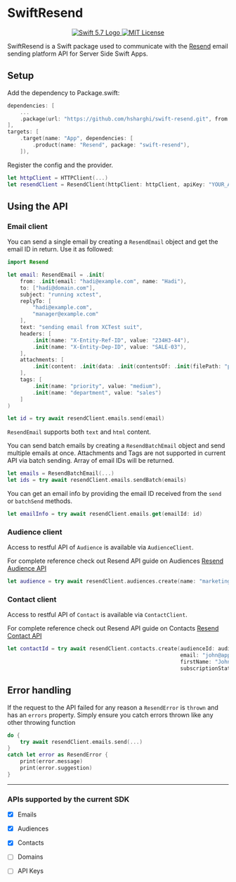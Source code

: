 # SwiftResend

<p align="center">
    <a href="https://swift.org">
        <img src="http://img.shields.io/badge/Swift-5.7-brightgreen.svg" alt="Swift 5.7 Logo">
    </a>
    <a href="https://raw.githubusercontent.com/lloople/vapor-maker-commands/main/LICENSE">
        <img src="https://img.shields.io/badge/license-MIT-blue.svg" alt="MIT License">
    </a>
</p>

SwiftResend is a Swift package used to communicate with the [Resend](https://resend.com) email sending platform API for Server Side Swift Apps.

## Setup
Add the dependency to Package.swift:

~~~~swift
dependencies: [
	...
	.package(url: "https://github.com/hsharghi/swift-resend.git", from: "1.0.0")
],
targets: [
    .target(name: "App", dependencies: [
        .product(name: "Resend", package: "swift-resend"),
    ]),
~~~~

Register the config and the provider.

~~~~swift
let httpClient = HTTPClient(...)
let resendClient = ResendClient(httpClient: httpClient, apiKey: "YOUR_API_KEY")
~~~~

## Using the API
### Email client

You can send a single email by creating a `ResendEmail` object and get the email ID in return. 
Use it as followed:


~~~~swift
import Resend

let email: ResendEmail = .init(
    from: .init(email: "hadi@example.com", name: "Hadi"),
    to: ["hadi@domain.com"],
    subject: "running xctest",
    replyTo: [
        "hadi@example.com",
        "manager@example.com"
    ],
    text: "sending email from XCTest suit",
    headers: [
        .init(name: "X-Entity-Ref-ID", value: "234H3-44"),
        .init(name: "X-Entity-Dep-ID", value: "SALE-03"),
    ],
    attachments: [
        .init(content: .init(data: .init(contentsOf: .init(filePath: "path/to/a/file"))), filename: "sales.xlsx")
    ],
    tags: [
        .init(name: "priority", value: "medium"),
        .init(name: "department", value: "sales")
    ]
)

let id = try await resendClient.emails.send(email)
~~~~
`ResendEmail` supports both `text` and `html` content.

You can send batch emails by creating a `ResendBatchEmail` object and
send multiple emails at once. 
Attachments and Tags are not supported in current API via batch sending.
Array of email IDs will be returned. 

~~~~swift
let emails = ResendBatchEmail(...)
let ids = try await resendClient.emails.sendBatch(emails)
~~~~

You can get an email info by providing the email ID received from the `send` or `batchSend` methods.

~~~~swift
let emailInfo = try await resendClient.emails.get(emailId: id)
~~~~


### Audience client
Access to restful API of `Audience` is available via `AudienceClient`.

For complete reference check out Resend API guide on Audiences [Resend Audience API](https://resend.com/docs/api-reference/audiences)
~~~~swift
let audience = try await resendClient.audiences.create(name: "marketing")
~~~~

### Contact client
Access to restful API of `Contact` is available via `ContactClient`.

For complete reference check out Resend API guide on Contacts [Resend Contact API](https://resend.com/docs/api-reference/contacts)
~~~~swift
let contactId = try await resendClient.contacts.create(audienceId: audience.id,
                                                       email: "john@apple.com",
                                                       firstName: "John",
                                                       subscriptionStatus: true)
~~~~

## Error handling
If the request to the API failed for any reason a `ResendError` is `thrown` and has an `errors` property.
Simply ensure you catch errors thrown like any other throwing function

~~~~swift
do {
    try await resendClient.emails.send(...)
}
catch let error as ResendError {
    print(error.message)
    print(error.suggestion)
}
~~~~

---

### APIs supported by the current SDK

- [x] Emails
- [x] Audiences
- [x] Contacts
- [ ] Domains
- [ ] API Keys


